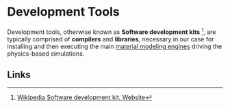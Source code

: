 # Development Tools

Development tools, otherwise known as **Software development kits** [^1], are typically comprised of **compilers** and **libraries**, necessary in our case for installing and then executing the main [material modeling engines](modeling.md) driving the physics-based simulations.

## Links

[^1]: [Wikipedia Software development kit, Website](https://en.wikipedia.org/wiki/Software_development_kit)
